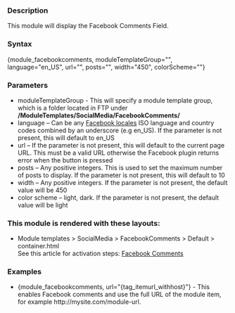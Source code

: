 <div class="description">
<h3 class="skiptoc">Description</h3>
<p>This module will display the Facebook Comments Field.</p>
</div>
<div id="syntax">
<h3>Syntax</h3>
<p>{<span>module_facebookcomments, moduleTemplateGroup="", language="en_US", url="", posts="", width="450", colorScheme=""</span>}</p>
</div>
<div id="parameters">
<h3>Parameters</h3>
<ul>
    <li>moduleTemplateGroup - This will specify a module template group, which is a folder located in FTP under <strong>/ModuleTemplates/SocialMedia/FacebookComments/</strong></li>
    <li>language &ndash; Can be any <a href="http://www.facebook.com/translations/FacebookLocales.xml">Facebook locales</a> ISO language and country codes combined by an underscore (e.g en_US). If the parameter is not present, this will default to en_US</li>
    <li>url &ndash;  If the parameter is not present, this will default to the current page URL. This must be a valid URL otherwise the Facebook plugin returns error when the button is pressed</li>
    <li>posts &ndash; Any positive integers. 	This is used to set the maximum number of posts to display. If the parameter is not present, this will default to 10</li>
    <li>width &ndash; Any positive integers. If the parameter is not present, the default value will be 450</li>
    <li>color scheme &ndash; light, dark. If the parameter is not present, the default value will be light</li>
</ul>
</div>
<div id="layouts">
<h3>This module is rendered with these layouts:</h3>
<ul>
    <li>Module templates &gt; SocialMedia &gt; FacebookComments  &gt; Default  &gt; container.html <br />
    See this article for activation steps: <a href="http://knowledgebase6.businesscatalyst.com/kb/crm-and-customer-related/social-media/facebook-comments">Facebook Comments</a></li>
</ul>
</div>
<div id="Examples">
<h3>Examples</h3>
<ul>
    <li><span>{</span>module_facebookcomments, url="<span>{</span>tag_itemurl_withhost<span>}</span>"} - This enables Facebook comments and use the full URL of the module item, for example http://mysite.com/module-url. </li>
</ul>
</div>
